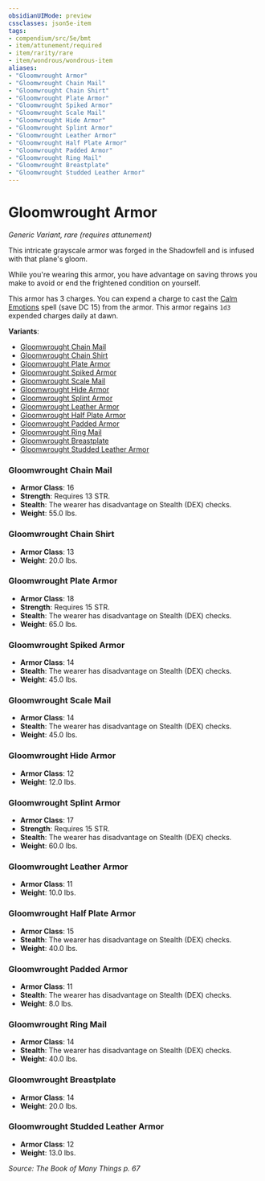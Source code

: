 ```yaml
---
obsidianUIMode: preview
cssclasses: json5e-item
tags:
- compendium/src/5e/bmt
- item/attunement/required
- item/rarity/rare
- item/wondrous/wondrous-item
aliases: 
- "Gloomwrought Armor"
- "Gloomwrought Chain Mail"
- "Gloomwrought Chain Shirt"
- "Gloomwrought Plate Armor"
- "Gloomwrought Spiked Armor"
- "Gloomwrought Scale Mail"
- "Gloomwrought Hide Armor"
- "Gloomwrought Splint Armor"
- "Gloomwrought Leather Armor"
- "Gloomwrought Half Plate Armor"
- "Gloomwrought Padded Armor"
- "Gloomwrought Ring Mail"
- "Gloomwrought Breastplate"
- "Gloomwrought Studded Leather Armor"
---
```

# Gloomwrought Armor
*Generic Variant, rare (requires attunement)*  


This intricate grayscale armor was forged in the Shadowfell and is infused with that plane's gloom.

While you're wearing this armor, you have advantage on saving throws you make to avoid or end the frightened condition on yourself.

This armor has 3 charges. You can expend a charge to cast the [Calm Emotions](z_compendium/spells/calm-emotions.md) spell (save DC 15) from the armor. This armor regains `1d3` expended charges daily at dawn.

**Variants**:
- [Gloomwrought Chain Mail](#Gloomwrought%20Chain%20Mail)
- [Gloomwrought Chain Shirt](#Gloomwrought%20Chain%20Shirt)
- [Gloomwrought Plate Armor](#Gloomwrought%20Plate%20Armor)
- [Gloomwrought Spiked Armor](#Gloomwrought%20Spiked%20Armor)
- [Gloomwrought Scale Mail](#Gloomwrought%20Scale%20Mail)
- [Gloomwrought Hide Armor](#Gloomwrought%20Hide%20Armor)
- [Gloomwrought Splint Armor](#Gloomwrought%20Splint%20Armor)
- [Gloomwrought Leather Armor](#Gloomwrought%20Leather%20Armor)
- [Gloomwrought Half Plate Armor](#Gloomwrought%20Half%20Plate%20Armor)
- [Gloomwrought Padded Armor](#Gloomwrought%20Padded%20Armor)
- [Gloomwrought Ring Mail](#Gloomwrought%20Ring%20Mail)
- [Gloomwrought Breastplate](#Gloomwrought%20Breastplate)
- [Gloomwrought Studded Leather Armor](#Gloomwrought%20Studded%20Leather%20Armor)

### Gloomwrought Chain Mail

- **Armor Class**: 16
- **Strength**: Requires 13 STR.
- **Stealth**: The wearer has disadvantage on Stealth (DEX) checks.
- **Weight**: 55.0 lbs.

### Gloomwrought Chain Shirt

- **Armor Class**: 13
- **Weight**: 20.0 lbs.

### Gloomwrought Plate Armor

- **Armor Class**: 18
- **Strength**: Requires 15 STR.
- **Stealth**: The wearer has disadvantage on Stealth (DEX) checks.
- **Weight**: 65.0 lbs.

### Gloomwrought Spiked Armor

- **Armor Class**: 14
- **Stealth**: The wearer has disadvantage on Stealth (DEX) checks.
- **Weight**: 45.0 lbs.

### Gloomwrought Scale Mail

- **Armor Class**: 14
- **Stealth**: The wearer has disadvantage on Stealth (DEX) checks.
- **Weight**: 45.0 lbs.

### Gloomwrought Hide Armor

- **Armor Class**: 12
- **Weight**: 12.0 lbs.

### Gloomwrought Splint Armor

- **Armor Class**: 17
- **Strength**: Requires 15 STR.
- **Stealth**: The wearer has disadvantage on Stealth (DEX) checks.
- **Weight**: 60.0 lbs.

### Gloomwrought Leather Armor

- **Armor Class**: 11
- **Weight**: 10.0 lbs.

### Gloomwrought Half Plate Armor

- **Armor Class**: 15
- **Stealth**: The wearer has disadvantage on Stealth (DEX) checks.
- **Weight**: 40.0 lbs.

### Gloomwrought Padded Armor

- **Armor Class**: 11
- **Stealth**: The wearer has disadvantage on Stealth (DEX) checks.
- **Weight**: 8.0 lbs.

### Gloomwrought Ring Mail

- **Armor Class**: 14
- **Stealth**: The wearer has disadvantage on Stealth (DEX) checks.
- **Weight**: 40.0 lbs.

### Gloomwrought Breastplate

- **Armor Class**: 14
- **Weight**: 20.0 lbs.

### Gloomwrought Studded Leather Armor

- **Armor Class**: 12
- **Weight**: 13.0 lbs.


*Source: The Book of Many Things p. 67*